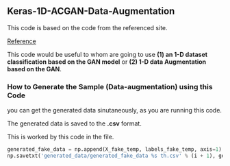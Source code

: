 ## Keras-1D-ACGAN-Data-Augmentation

This code is based on the code from the referenced site.

[Reference](https://machinelearningmastery.com/how-to-develop-an-auxiliary-classifier-gan-ac-gan-from-scratch-with-keras/)

This code would be useful to whom are going to use **(1) an 1-D dataset classification based on the GAN model** or  **(2) 1-D data Augmentation based on the GAN**.


### How to Generate the Sample (Data-augmentation) using this Code

you can get the generated data sinutaneously, as you are running this code.

The generated data is saved to the **.csv** format.

This is worked by this code in the file.
```python
generated_fake_data = np.append(X_fake_temp, labels_fake_temp, axis=1)
np.savetxt('generated_data/generated_fake_data %s th.csv' % (i + 1), generated_fake_data, delimiter=",")
```

